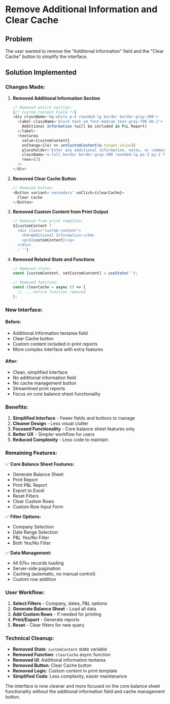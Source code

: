 # Remove Additional Information and Clear Cache

## Problem
The user wanted to remove the "Additional Information" field and the "Clear Cache" button to simplify the interface.

## Solution Implemented

### **Changes Made:**

1. **Removed Additional Information Section**
   ```typescript
   // Removed entire section:
   {/* Custom Content Field */}
   <div className='bg-white p-4 rounded-lg border border-gray-200'>
     <label className='block text-sm font-medium text-gray-700 mb-2'>
       Additional Information (will be included in P&L Report)
     </label>
     <textarea
       value={customContent}
       onChange={(e) => setCustomContent(e.target.value)}
       placeholder='Enter any additional information, notes, or comments for the report...'
       className='w-full border border-gray-300 rounded-lg px-3 py-2 focus:outline-none focus:ring-2 focus:ring-blue-500'
       rows={3}
     />
   </div>
   ```

2. **Removed Clear Cache Button**
   ```typescript
   // Removed button:
   <Button variant='secondary' onClick={clearCache}>
     Clear Cache
   </Button>
   ```

3. **Removed Custom Content from Print Output**
   ```typescript
   // Removed from print template:
   ${customContent ? `
     <div class="custom-content">
       <h4>Additional Information:</h4>
       <p>${customContent}</p>
     </div>
   ` : ''}
   ```

4. **Removed Related State and Functions**
   ```typescript
   // Removed state:
   const [customContent, setCustomContent] = useState('');
   
   // Removed function:
   const clearCache = async () => {
     // ... entire function removed
   };
   ```

### **New Interface:**

#### **Before:**
- Additional Information textarea field
- Clear Cache button
- Custom content included in print reports
- More complex interface with extra features

#### **After:**
- Clean, simplified interface
- No additional information field
- No cache management button
- Streamlined print reports
- Focus on core balance sheet functionality

### **Benefits:**

1. **Simplified Interface** - Fewer fields and buttons to manage
2. **Cleaner Design** - Less visual clutter
3. **Focused Functionality** - Core balance sheet features only
4. **Better UX** - Simpler workflow for users
5. **Reduced Complexity** - Less code to maintain

### **Remaining Features:**

✅ **Core Balance Sheet Features:**
- Generate Balance Sheet
- Print Report
- Print P&L Report
- Export to Excel
- Reset Filters
- Clear Custom Rows
- Custom Row Input Form

✅ **Filter Options:**
- Company Selection
- Date Range Selection
- P&L Yes/No Filter
- Both Yes/No Filter

✅ **Data Management:**
- All 67k+ records loading
- Server-side pagination
- Caching (automatic, no manual control)
- Custom row addition

### **User Workflow:**

1. **Select Filters** - Company, dates, P&L options
2. **Generate Balance Sheet** - Load all data
3. **Add Custom Rows** - If needed for printing
4. **Print/Export** - Generate reports
5. **Reset** - Clear filters for new query

### **Technical Cleanup:**

- **Removed State**: `customContent` state variable
- **Removed Function**: `clearCache` async function
- **Removed UI**: Additional information textarea
- **Removed Button**: Clear Cache button
- **Removed Logic**: Custom content in print template
- **Simplified Code**: Less complexity, easier maintenance

The interface is now cleaner and more focused on the core balance sheet functionality without the additional information field and cache management button.
